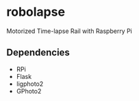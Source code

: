 # robolapse
Motorized Time-lapse Rail with Raspberry Pi

## Dependencies
* RPi
* Flask
* ligphoto2
* GPhoto2

